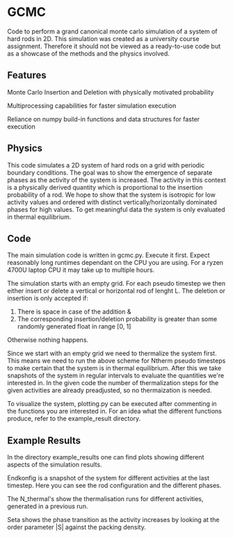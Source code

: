 # GCMC
Code to perform a grand canonical monte carlo simulation of a system of hard rods in 2D. This simulation was created as a university course assignment. Therefore it should not be viewed as a ready-to-use code but as a showcase of the methods and the physics involved. 

## Features
Monte Carlo Insertion and Deletion with physically motivated probability


Multiprocessing capabilities for faster simulation execution


Reliance on numpy build-in functions and data structures for faster execution

## Physics
This code simulates a 2D system of hard rods on a grid with periodic boundary conditions. The goal was to show the emergence of separate phases as the activity of the system is increased. The activity in this context is a physically derived quantity which is proportional to the insertion probability of a rod. We hope to show that the system is isotropic for low activity values and ordered with distinct vertically/horizontally dominated phases for high values. To get meaningful data the system is only evaluated in thermal equilibrium.

## Code
The main simulation code is written in gcmc.py. Execute it first. Expect reasonably long runtimes dependant on the CPU you are using. For a ryzen 4700U laptop CPU it may take up to multiple hours.

The simulation starts with an empty grid. For each pseudo timestep we then either insert or delete a vertical or horizontal rod of lenght L. 
The deletion or insertion is only accepted if:
1. There is space in case of the addition &
2. The corresponding insertion/deletion probability is greater than some randomly generated float in range [0, 1]

Otherwise nothing happens.


Since we start with an empty grid we need to thermalize the system first. This means we need to run the above scheme for Ntherm pseudo timesteps to make certain that the system is in thermal equilibrium. 
After this we take snapshots of the system in regular intervals to evaluate the quantities we're interested in. In the given code the number of thermalization steps for the given activities are already preadjusted, so no thermaization is needed.

To visualize the system, plotting.py can be executed after commenting in the functions you are interested in. For an idea what the different functions produce, refer to the example_result directory.

## Example Results
In the directory example_results one can find plots showing different aspects of the simulation results. 

Endkonfig is a snapshot of the system for different activities at the last timestep. Here you can see the rod configuration and the different phases. 

The N_thermal's show the thermalisation runs for different activities, generated in a previous run. 

Seta shows the phase transition as the activity increases by looking at the order parameter |S| against the packing density.
